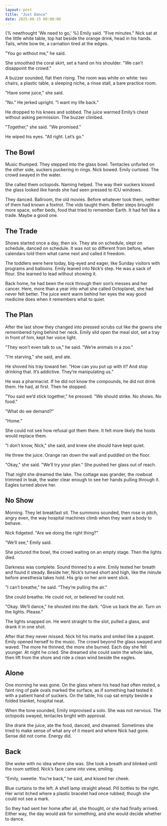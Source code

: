 ```yaml
---
layout: post
title: "Just Dance"
date: 2025-08-15 00:00:00
---
```


{% newthought 'We need to go,' %} Emily said. "Five minutes."
Nick sat at the little white table, top hat beside the orange drink, head in his hands. Tails, white bow tie, a carnation tired at the edges.

"You go without me," he said.

She smoothed the coral skirt, set a hand on his shoulder. "We can’t disappoint the crowd."

A buzzer sounded, flat then rising. The room was white on white: two chairs, a plastic table, a sleeping niche, a rinse stall, a bare practice room.

"Have some juice," she said.

"No." He jerked upright. "I want my life back."

He dropped to his knees and sobbed. The juice warmed Emily’s chest without asking permission. The buzzer climbed.

"Together," she said. "We promised."

He wiped his eyes. "All right. Let’s go."

<!--more-->

## The Bowl

Music thumped. They stepped into the glass bowl. Tentacles unfurled on the other side, suckers puckering in rings. Nick bowed. Emily curtsied. The crowd swayed in the water.

She called them octopods. Naming helped. The way their suckers kissed the glass looked like hands she had seen pressed to ICU windows.

They danced. Ballroom, the old movies. Before whatever took them, neither of them had known a foxtrot. The vids taught them. Better steps brought more space, softer beds, food that tried to remember Earth. It had felt like a trade. Maybe a good one.

## The Trade

Shows started once a day, then six. They ate on schedule, slept on schedule, danced on schedule. It was not so different from before, when calendars told them what came next and called it freedom.

The toddlers were here today, big-eyed and eager, like Sunday visitors with programs and balloons. Emily leaned into Nick’s step. He was a sack of flour. She learned to lead without showing it.

Back home, he had been the rock through their son’s messes and her cancer. Here, more than a year into what she called Octoplanet, she had never felt better. The juice went warm behind her eyes the way good medicine does when it remembers what to quiet.

## The Plan

After the last show they changed into pressed scrubs cut like the gowns she remembered tying behind her neck. Emily slid open the meal slot, set a tray in front of him, kept her voice light.

"They won’t even talk to us," he said. "We’re animals in a zoo."

"I’m starving," she said, and ate.

He shoved his tray toward her. "How can you put up with it? And stop drinking that. It’s addictive. They’re manipulating us."

He was a pharmacist. If he did not know the compounds, he did not drink them. He had, at first. Then he stopped.

"You said we’d stick together," he pressed. "We should strike. No shows. No food."

"What do we demand?"

"Home."

She could not see how refusal got them there. It felt more likely the hosts would replace them.

"I don’t know, Nick," she said, and knew she should have kept quiet.

He threw the juice. Orange ran down the wall and puddled on the floor.

"Okay," she said. "We’ll try your plan." She pushed her glass out of reach.

That night she dreamed the lake. The cottage was grander, the rowboat trimmed in teak, the water clear enough to see her hands pulling through it. Eagles turned above her.

## No Show

Morning. They let breakfast sit. The summons sounded, then rose in pitch, angry even, the way hospital machines climb when they want a body to behave.

Nick fidgeted. "Are we doing the right thing?"

"We’ll see," Emily said.

She pictured the bowl, the crowd waiting on an empty stage. Then the lights died.

Darkness was complete. Sound thinned to a wire. Emily tested her breath and found it steady. Beside her, Nick’s turned short and high, like the minute before anesthesia takes hold. His grip on her arm went slick.

"I can’t breathe," he said. "They’re pulling the air."

She could breathe. He could not, or believed he could not.

"Okay. We’ll dance," he shouted into the dark. "Give us back the air. Turn on the lights. Please."

The lights snapped on. He went straight to the slot, pulled a glass, and drank it in one shot.

After that they never missed. Nick hit his marks and smiled like a puppet. Emily opened herself to the music. The crowd beyond the glass swayed and waved. The more he thinned, the more she burned. Each day she felt younger. At night he cried. She dreamed she could swim the whole lake, then lift from the shore and ride a clean wind beside the eagles.

## Alone

One morning he was gone. On the glass where his head had often rested, a faint ring of pale ovals marked the surface, as if something had tested it with a patient hand of suckers. On the table, his cup sat empty beside a folded blanket, hospital neat.

When the tone sounded, Emily improvised a solo. She was not nervous. The octopods swayed, tentacles bright with approval.

She drank the juice, ate the food, danced, and dreamed. Sometimes she tried to make sense of what any of it meant and where Nick had gone. Sense did not come. Energy did.

## Back

She woke with no idea where she was. She took a breath and blinked until the room settled. Nick’s face came into view, smiling.

"Emily, sweetie. You’re back," he said, and kissed her cheek.

Blue curtains to the left. A shell lamp straight ahead. Pill bottles to the right. Her wrist itched where a plastic bracelet had once rubbed, though she could not see a mark.

So they had sent her home after all, she thought, or she had finally arrived. Either way, the day would ask for something, and she would decide whether to dance.
